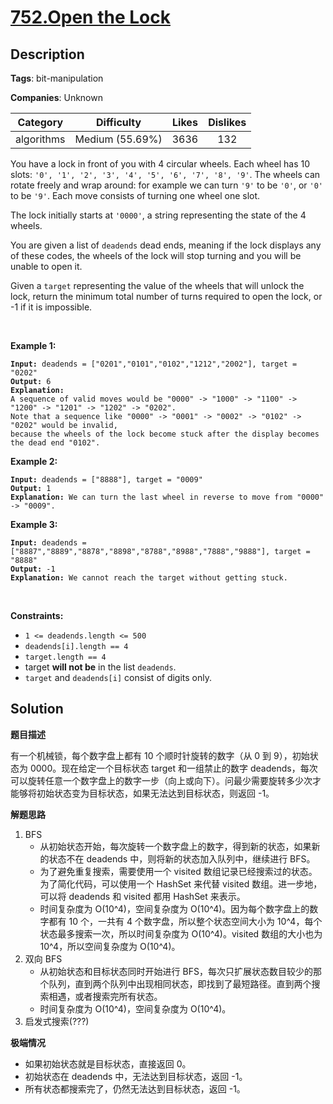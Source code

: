 # [752.Open the Lock](https://leetcode.com/problems/open-the-lock/description/)

## Description

**Tags**: bit-manipulation

**Companies**: Unknown

|  Category  |   Difficulty    | Likes | Dislikes |
| :--------: | :-------------: | :---: | :------: |
| algorithms | Medium (55.69%) | 3636  |   132    |

<p>You have a lock in front of you with 4 circular wheels. Each wheel has 10 slots: <code>&#39;0&#39;, &#39;1&#39;, &#39;2&#39;, &#39;3&#39;, &#39;4&#39;, &#39;5&#39;, &#39;6&#39;, &#39;7&#39;, &#39;8&#39;, &#39;9&#39;</code>. The wheels can rotate freely and wrap around: for example we can turn <code>&#39;9&#39;</code> to be <code>&#39;0&#39;</code>, or <code>&#39;0&#39;</code> to be <code>&#39;9&#39;</code>. Each move consists of turning one wheel one slot.</p>
<p>The lock initially starts at <code>&#39;0000&#39;</code>, a string representing the state of the 4 wheels.</p>
<p>You are given a list of <code>deadends</code> dead ends, meaning if the lock displays any of these codes, the wheels of the lock will stop turning and you will be unable to open it.</p>
<p>Given a <code>target</code> representing the value of the wheels that will unlock the lock, return the minimum total number of turns required to open the lock, or -1 if it is impossible.</p>
<p>&nbsp;</p>
<p><strong class="example">Example 1:</strong></p>
<pre><code><strong>Input:</strong> deadends = [&quot;0201&quot;,&quot;0101&quot;,&quot;0102&quot;,&quot;1212&quot;,&quot;2002&quot;], target = &quot;0202&quot;
<strong>Output:</strong> 6
<strong>Explanation:</strong> 
A sequence of valid moves would be &quot;0000&quot; -&gt; &quot;1000&quot; -&gt; &quot;1100&quot; -&gt; &quot;1200&quot; -&gt; &quot;1201&quot; -&gt; &quot;1202&quot; -&gt; &quot;0202&quot;.
Note that a sequence like &quot;0000&quot; -&gt; &quot;0001&quot; -&gt; &quot;0002&quot; -&gt; &quot;0102&quot; -&gt; &quot;0202&quot; would be invalid,
because the wheels of the lock become stuck after the display becomes the dead end &quot;0102&quot;.</code></pre>
<p><strong class="example">Example 2:</strong></p>
<pre><code><strong>Input:</strong> deadends = [&quot;8888&quot;], target = &quot;0009&quot;
<strong>Output:</strong> 1
<strong>Explanation:</strong> We can turn the last wheel in reverse to move from &quot;0000&quot; -&gt; &quot;0009&quot;.</code></pre>
<p><strong class="example">Example 3:</strong></p>
<pre><code><strong>Input:</strong> deadends = [&quot;8887&quot;,&quot;8889&quot;,&quot;8878&quot;,&quot;8898&quot;,&quot;8788&quot;,&quot;8988&quot;,&quot;7888&quot;,&quot;9888&quot;], target = &quot;8888&quot;
<strong>Output:</strong> -1
<strong>Explanation:</strong> We cannot reach the target without getting stuck.</code></pre>
<p>&nbsp;</p>
<p><strong>Constraints:</strong></p>
<ul>
  <li><code>1 &lt;= deadends.length &lt;= 500</code></li>
  <li><code>deadends[i].length == 4</code></li>
  <li><code>target.length == 4</code></li>
  <li>target <strong>will not be</strong> in the list <code>deadends</code>.</li>
  <li><code>target</code> and <code>deadends[i]</code> consist of digits only.</li>
</ul>

## Solution

**题目描述**

有一个机械锁，每个数字盘上都有 10 个顺时针旋转的数字（从 0 到 9），初始状态为 0000。现在给定一个目标状态 target 和一组禁止的数字 deadends，每次可以旋转任意一个数字盘上的数字一步（向上或向下）。问最少需要旋转多少次才能够将初始状态变为目标状态，如果无法达到目标状态，则返回 -1。

**解题思路**

1. BFS
   - 从初始状态开始，每次旋转一个数字盘上的数字，得到新的状态，如果新的状态不在 deadends 中，则将新的状态加入队列中，继续进行 BFS。
   - 为了避免重复搜索，需要使用一个 visited 数组记录已经搜索过的状态。为了简化代码，可以使用一个 HashSet 来代替 visited 数组。进一步地，可以将 deadends 和 visited 都用 HashSet 来表示。
   - 时间复杂度为 O(10^4)，空间复杂度为 O(10^4)。因为每个数字盘上的数字都有 10 个，一共有 4 个数字盘，所以整个状态空间大小为 10^4，每个状态最多搜索一次，所以时间复杂度为 O(10^4)。visited 数组的大小也为 10^4，所以空间复杂度为 O(10^4)。
2. 双向 BFS
   - 从初始状态和目标状态同时开始进行 BFS，每次只扩展状态数目较少的那个队列，直到两个队列中出现相同状态，即找到了最短路径。直到两个搜索相遇，或者搜索完所有状态。
   - 时间复杂度为 O(10^4)，空间复杂度为 O(10^4)。
3. 启发式搜索(???)

**极端情况**

- 如果初始状态就是目标状态，直接返回 0。
- 初始状态在 deadends 中，无法达到目标状态，返回 -1。
- 所有状态都搜索完了，仍然无法达到目标状态，返回 -1。

